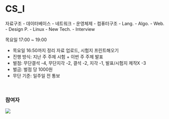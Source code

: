 # CS_I
자료구조 - 데이터베이스 - 네트워크 - 운영체제 - 컴퓨터구조 - Lang. - Algo. - Web. - Design P. - Linux - New Tech. - Interview

목요일 17:00 ~ 19:00
- 목요일 16:50까지 정리 자료 업로드, 시험지 프린트해오기
- 진행 방식: 지난 주 주제 시험 + 이번 주 주제 발표
- 벌점: 무단결석 -4, 무단지각 -2, 결석 -2, 지각 -1, 발표/시험지 제작X -3
- 벌금: 벌점 당 1000원
- 무단 기준: 일주일 전 통보
<br>

### 참여자

<a href="https://github.com/seohyun319/CS_I/graphs/contributors">
  <img src="https://contrib.rocks/image?repo=seohyun319/CS_I" />
</a>
